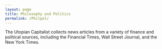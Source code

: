 ```yaml
---
layout: page
title: Philosophy and Politics
permalink: /Philpol/
---
```


The Utopian Capitalist collects news articles from a variety of finance and political sources, including the Financial Times, Wall Street Journal, and the New York Times.

<!-- start sw-rss-feed code -->
<script type="text/javascript">
<!--
rssfeed_url = new Array();
rssfeed_url[0]="http://feeds.reuters.com/Reuters/PoliticsNews"; rssfeed_url[1]="http://www.wsj.com/xml/rss/3_7014.xml"; rssfeed_url[2]="https://ftalphaville.ft.com/rss-feed/"; rssfeed_url[3]="https://www.nytimes.com/services/xml/rss/nyt/Economy.xml"; rssfeed_url[4]="https://www.nytimes.com/services/xml/rss/nyt/Dealbook.xml"; rssfeed_url[5]="http://feeds.reuters.com/reuters/topNews"; rssfeed_url[6]="https://www.bloomberg.com/tosv2.html?vid=&uuid=7096b040-bb58-11e8-b5ed-f93d9b5c043b&url=L2RlYWxz";
rssfeed_frame_width="500";
rssfeed_frame_height="600";
rssfeed_scroll="off";
rssfeed_scroll_step="6";
rssfeed_scroll_bar="on";
rssfeed_target="_blank";
rssfeed_font_size="12";
rssfeed_font_face="";
rssfeed_border="on";
rssfeed_css_url="https://feed.surfing-waves.com/css/style4.css";
rssfeed_title="on";
rssfeed_title_name="";
rssfeed_title_bgcolor="#3366ff";
rssfeed_title_color="#fff";
rssfeed_title_bgimage="";
rssfeed_footer="off";
rssfeed_footer_name="rss feed";
rssfeed_footer_bgcolor="#fff";
rssfeed_footer_color="#333";
rssfeed_footer_bgimage="";
rssfeed_item_title_length="50";
rssfeed_item_title_color="#666";
rssfeed_item_bgcolor="#fff";
rssfeed_item_bgimage="";
rssfeed_item_border_bottom="on";
rssfeed_item_source_icon="off";
rssfeed_item_date="off";
rssfeed_item_description="on";
rssfeed_item_description_length="120";
rssfeed_item_description_color="#666";
rssfeed_item_description_link_color="#333";
rssfeed_item_description_tag="off";
rssfeed_no_items="0";
rssfeed_cache = "283c009d0d5d0afc76cbdef7a1511770";
//-->
</script>
<script type="text/javascript" src="//feed.surfing-waves.com/js/rss-feed.js"></script>

<!-- end sw-rss-feed code -->
